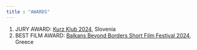 ```yaml
---
title : "AWARDS"
---
```

1. JURY AWARD: <a href="https://kurzklub.com/selections/blossom-edition-selection-24/">Kurz Klub 2024</a>, Slovenia
2. BEST FILM AWARD: <a href="https://www.balkansbeyondborders.eu/awards-conclusion-15th-balkans-beyond-borders-short-film-festival/">Balkans Beyond Borders Short Film Festival 2024</a>, Greece

